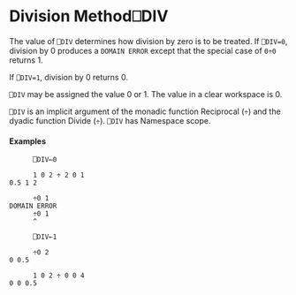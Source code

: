 




<h1 class="heading"><span class="name">Division Method</span><span class="command">⎕DIV</span></h1>

The value of `⎕DIV` determines how division by zero is to be treated.  If `⎕DIV=0`, division by 0 produces a `DOMAIN ERROR` except that the special case of `0÷0` returns 1.


If `⎕DIV=1`, division by 0 returns 0.


`⎕DIV` may be assigned the value 0 or 1.  The value in a clear workspace is 0.


`⎕DIV` is an implicit argument of the monadic function Reciprocal (`÷`) and the dyadic function Divide (`÷`). `⎕DIV` has Namespace scope.


#### Examples
```apl
      ⎕DIV←0
 
      1 0 2 ÷ 2 0 1
0.5 1 2
 
      ÷0 1
DOMAIN ERROR
      ÷0 1
      ^
 
      ⎕DIV←1
 
      ÷0 2
0 0.5
 
      1 0 2 ÷ 0 0 4
0 0 0.5
```



